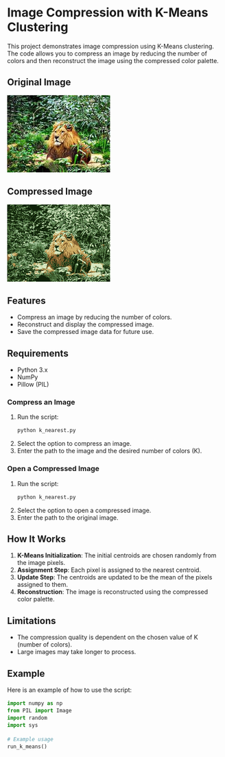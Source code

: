 # Image Compression with K-Means Clustering

This project demonstrates image compression using K-Means clustering. The code allows you to compress an image by reducing the number of colors and then reconstruct the image using the compressed color palette.

## Original Image
![Original Image](https://github.com/Mohd-Monis/K-Means-Image-Compressor/blob/main/lion3.jpeg)

## Compressed Image
![Compressed Image](https://github.com/Mohd-Monis/K-Means-Image-Compressor/blob/main/compressed_preview.PNG)

## Features

- Compress an image by reducing the number of colors.
- Reconstruct and display the compressed image.
- Save the compressed image data for future use.

## Requirements

- Python 3.x
- NumPy
- Pillow (PIL)

### Compress an Image

1. Run the script:
    ```bash
    python k_nearest.py
    ```
2. Select the option to compress an image.
3. Enter the path to the image and the desired number of colors (K).

### Open a Compressed Image

1. Run the script:
    ```bash
    python k_nearest.py
    ```
2. Select the option to open a compressed image.
3. Enter the path to the original image.

## How It Works

1. **K-Means Initialization**: The initial centroids are chosen randomly from the image pixels.
2. **Assignment Step**: Each pixel is assigned to the nearest centroid.
3. **Update Step**: The centroids are updated to be the mean of the pixels assigned to them.
4. **Reconstruction**: The image is reconstructed using the compressed color palette.

## Limitations

- The compression quality is dependent on the chosen value of K (number of colors).
- Large images may take longer to process.

## Example

Here is an example of how to use the script:

```python
import numpy as np
from PIL import Image
import random
import sys

# Example usage
run_k_means()
